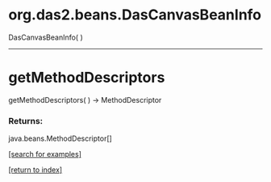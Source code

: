 # org.das2.beans.DasCanvasBeanInfo
DasCanvasBeanInfo( )


***
<a name="getMethodDescriptors"></a>
# getMethodDescriptors
getMethodDescriptors(  ) &rarr; MethodDescriptor



### Returns:
java.beans.MethodDescriptor[]


<a href="https://github.com/autoplot/dev/search?q=getMethodDescriptors&unscoped_q=getMethodDescriptors">[search for examples]</a>

<a href="https://github.com/autoplot/documentation/blob/master/javadoc/index-all.md">[return to index]</a>

